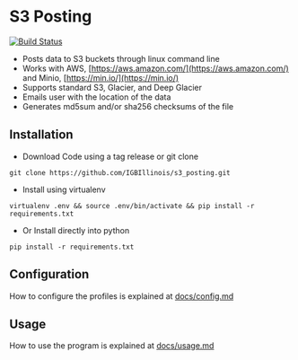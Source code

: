 # S3 Posting

[![Build Status](https://www.travis-ci.com/IGBIllinois/s3_posting.svg?branch=master)](https://www.travis-ci.com/IGBIllinois/s3_posting)

- Posts data to S3 buckets through linux command line
- Works with AWS, [https://aws.amazon.com/](https://aws.amazon.com/) and Minio, [https://min.io/](https://min.io/)
- Supports standard S3, Glacier, and Deep Glacier
- Emails user with the location of the data
- Generates md5sum and/or sha256 checksums of the file
## Installation
- Download Code using a tag release or git clone
```
git clone https://github.com/IGBIllinois/s3_posting.git
```
- Install using virtualenv
```
virtualenv .env && source .env/bin/activate && pip install -r requirements.txt
```
- Or Install directly into python
```
pip install -r requirements.txt
```

## Configuration
How to configure the profiles is explained at [docs/config.md](docs/config.md)

## Usage
How to use the program is explained at [docs/usage.md](docs/usage.md)
